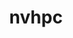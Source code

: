 ---
title: "nvhpc"
layout: cache
categories: [package, develop]
meta: {"versions": ["23.11"], "compilers": ["gcc@=11.4.0", "gcc@=9.4.0"], "oss": ["ubuntu20.04", "ubuntu22.04"], "platforms": ["linux"], "targets": ["aarch64", "neoverse_v1", "neoverse_v2", "ppc64le", "x86_64_v3"], "stacks": ["e4s", "e4s-aarch64", "e4s-neoverse-v2", "e4s-neoverse_v1", "e4s-power", "root"], "num_specs": 5, "num_specs_by_stack": {"root": 5, "e4s-neoverse_v1": 1, "e4s-power": 1, "e4s": 1, "e4s-aarch64": 1, "e4s-neoverse-v2": 1}}
spec_details: [{"hash": "j7okmdjdvcpobhvuty7lovanzw5tzudm", "compiler": "gcc@=11.4.0", "versions": ["23.11"], "os": "ubuntu20.04", "platform": "linux", "target": "neoverse_v1", "variants": ["+blas", "build_system=generic", "default_cuda=default", "install_type=single", "+lapack", "+mpi"], "stacks": ["root", "e4s-neoverse_v1"], "size": "-", "tarball": "https://binaries.spack.io/develop/build_cache/linux-ubuntu20.04-neoverse_v1/gcc-11.4.0/nvhpc-23.11/linux-ubuntu20.04-neoverse_v1-gcc-11.4.0-nvhpc-23.11-j7okmdjdvcpobhvuty7lovanzw5tzudm.spack"}, {"hash": "6vcgxi7pm5upnyyrc3vrx3sl7pmoyysc", "compiler": "gcc@=9.4.0", "versions": ["23.11"], "os": "ubuntu20.04", "platform": "linux", "target": "ppc64le", "variants": ["+blas", "build_system=generic", "default_cuda=default", "install_type=single", "+lapack", "+mpi"], "stacks": ["root", "e4s-power"], "size": "-", "tarball": "https://binaries.spack.io/develop/build_cache/linux-ubuntu20.04-ppc64le/gcc-9.4.0/nvhpc-23.11/linux-ubuntu20.04-ppc64le-gcc-9.4.0-nvhpc-23.11-6vcgxi7pm5upnyyrc3vrx3sl7pmoyysc.spack"}, {"hash": "55c4zpsttl3edpn52xy63gd3lotcp5if", "compiler": "gcc@=11.4.0", "versions": ["23.11"], "os": "ubuntu20.04", "platform": "linux", "target": "x86_64_v3", "variants": ["+blas", "build_system=generic", "default_cuda=default", "install_type=single", "+lapack", "+mpi"], "stacks": ["root", "e4s"], "size": "-", "tarball": "https://binaries.spack.io/develop/build_cache/linux-ubuntu20.04-x86_64_v3/gcc-11.4.0/nvhpc-23.11/linux-ubuntu20.04-x86_64_v3-gcc-11.4.0-nvhpc-23.11-55c4zpsttl3edpn52xy63gd3lotcp5if.spack"}, {"hash": "uhmdkkxmohiufpbkls37uym4yqsxgtjj", "compiler": "gcc@=11.4.0", "versions": ["23.11"], "os": "ubuntu22.04", "platform": "linux", "target": "aarch64", "variants": ["+blas", "build_system=generic", "default_cuda=default", "install_type=single", "+lapack", "+mpi"], "stacks": ["root", "e4s-aarch64"], "size": "-", "tarball": "https://binaries.spack.io/develop/build_cache/linux-ubuntu22.04-aarch64/gcc-11.4.0/nvhpc-23.11/linux-ubuntu22.04-aarch64-gcc-11.4.0-nvhpc-23.11-uhmdkkxmohiufpbkls37uym4yqsxgtjj.spack"}, {"hash": "4ii6r57cgmfi3dzvlcl3jg6dnccgw7u6", "compiler": "gcc@=11.4.0", "versions": ["23.11"], "os": "ubuntu22.04", "platform": "linux", "target": "neoverse_v2", "variants": ["+blas", "build_system=generic", "default_cuda=default", "install_type=single", "+lapack", "+mpi"], "stacks": ["root", "e4s-neoverse-v2"], "size": "-", "tarball": "https://binaries.spack.io/develop/build_cache/linux-ubuntu22.04-neoverse_v2/gcc-11.4.0/nvhpc-23.11/linux-ubuntu22.04-neoverse_v2-gcc-11.4.0-nvhpc-23.11-4ii6r57cgmfi3dzvlcl3jg6dnccgw7u6.spack"}]
---